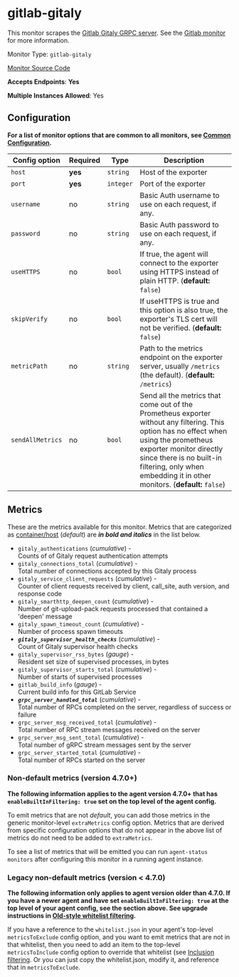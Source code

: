 <!--- GENERATED BY gomplate from scripts/docs/monitor-page.md.tmpl --->

# gitlab-gitaly

This monitor scrapes the [Gitlab Gitaly GRPC server](https://docs.gitlab.com/ee/administration/gitaly/).  See the [Gitlab monitor](gitlab.md) for more information.


Monitor Type: `gitlab-gitaly`

[Monitor Source Code](https://github.com/signalfx/signalfx-agent/tree/master/internal/monitors/gitlab)

**Accepts Endpoints**: **Yes**

**Multiple Instances Allowed**: Yes

## Configuration

**For a list of monitor options that are common to all monitors, see [Common
Configuration](../monitor-config.md#common-configuration).**


| Config option | Required | Type | Description |
| --- | --- | --- | --- |
| `host` | **yes** | `string` | Host of the exporter |
| `port` | **yes** | `integer` | Port of the exporter |
| `username` | no | `string` | Basic Auth username to use on each request, if any. |
| `password` | no | `string` | Basic Auth password to use on each request, if any. |
| `useHTTPS` | no | `bool` | If true, the agent will connect to the exporter using HTTPS instead of plain HTTP. (**default:** `false`) |
| `skipVerify` | no | `bool` | If useHTTPS is true and this option is also true, the exporter's TLS cert will not be verified. (**default:** `false`) |
| `metricPath` | no | `string` | Path to the metrics endpoint on the exporter server, usually `/metrics` (the default). (**default:** `/metrics`) |
| `sendAllMetrics` | no | `bool` | Send all the metrics that come out of the Prometheus exporter without any filtering.  This option has no effect when using the prometheus exporter monitor directly since there is no built-in filtering, only when embedding it in other monitors. (**default:** `false`) |


## Metrics

These are the metrics available for this monitor.
Metrics that are categorized as
[container/host](https://docs.signalfx.com/en/latest/admin-guide/usage.html#about-custom-bundled-and-high-resolution-metrics)
(*default*) are ***in bold and italics*** in the list below.


 - `gitaly_authentications` (*cumulative*) - <br>    Counts of of Gitaly request authentication attempts
 - `gitaly_connections_total` (*cumulative*) - <br>    Total number of connections accepted by this Gitaly process
 - `gitaly_service_client_requests` (*cumulative*) - <br>    Counter of client requests received by client, call_site, auth version, and response code
 - `gitaly_smarthttp_deepen_count` (*cumulative*) - <br>    Number of git-upload-pack requests processed that contained a 'deepen' message
 - `gitaly_spawn_timeout_count` (*cumulative*) - <br>    Number of process spawn timeouts
 - ***`gitaly_supervisor_health_checks`*** (*cumulative*) - <br>    Count of Gitaly supervisor health checks
 - `gitaly_supervisor_rss_bytes` (*gauge*) - <br>    Resident set size of supervised processes, in bytes
 - `gitaly_supervisor_starts_total` (*cumulative*) - <br>    Number of starts of supervised processes
 - `gitlab_build_info` (*gauge*) - <br>    Current build info for this GitLab Service
 - ***`grpc_server_handled_total`*** (*cumulative*) - <br>    Total number of RPCs completed on the server, regardless of success or failure
 - `grpc_server_msg_received_total` (*cumulative*) - <br>    Total number of RPC stream messages received on the server
 - `grpc_server_msg_sent_total` (*cumulative*) - <br>    Total number of gRPC stream messages sent by the server
 - `grpc_server_started_total` (*cumulative*) - <br>    Total number of RPCs started on the server

### Non-default metrics (version 4.7.0+)

**The following information applies to the agent version 4.7.0+ that has
`enableBuiltInFiltering: true` set on the top level of the agent config.**

To emit metrics that are not _default_, you can add those metrics in the
generic monitor-level `extraMetrics` config option.  Metrics that are derived
from specific configuration options that do not appear in the above list of
metrics do not need to be added to `extraMetrics`.

To see a list of metrics that will be emitted you can run `agent-status
monitors` after configuring this monitor in a running agent instance.

### Legacy non-default metrics (version < 4.7.0)

**The following information only applies to agent version older than 4.7.0. If
you have a newer agent and have set `enableBuiltInFiltering: true` at the top
level of your agent config, see the section above. See upgrade instructions in
[Old-style whitelist filtering](../legacy-filtering.md#old-style-whitelist-filtering).**

If you have a reference to the `whitelist.json` in your agent's top-level
`metricsToExclude` config option, and you want to emit metrics that are not in
that whitelist, then you need to add an item to the top-level
`metricsToInclude` config option to override that whitelist (see [Inclusion
filtering](../legacy-filtering.md#inclusion-filtering).  Or you can just
copy the whitelist.json, modify it, and reference that in `metricsToExclude`.



